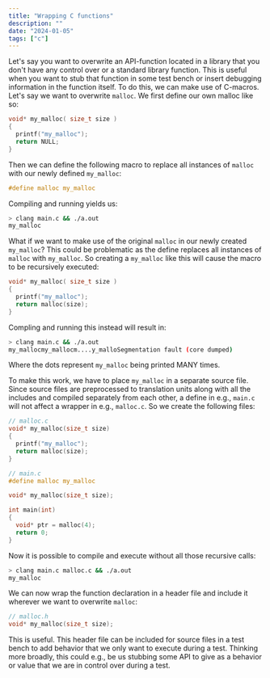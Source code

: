 ```yaml
---
title: "Wrapping C functions"
description: ""
date: "2024-01-05"
tags: ["c"]
---
```


Let's say you want to overwrite an API-function located in a library that you don't have any control over or a standard
library function. This is useful when you want to stub that function in some test bench or insert debugging information
in the function itself. To do this, we can make use of C-macros. Let's say we want to overwrite `malloc`. We first
define our own malloc like so:
```c
void* my_malloc( size_t size )
{
  printf("my_malloc");
  return NULL;
}
```
Then we can define the following macro to replace all instances of `malloc` with our newly defined `my_malloc`:

```c
#define malloc my_malloc
```
Compiling and running yields us:
```bash
> clang main.c && ./a.out
my_malloc
```
What if we want to make use of the original `malloc` in our newly created `my_malloc`? This could be problematic as the define replaces all instances of `malloc` with `my_malloc`. So creating a `my_malloc` like this will cause the macro to be recursively executed:
```c
void* my_malloc( size_t size )
{
  printf("my_malloc");
  return malloc(size);
}
```
Compling and running this instead will result in:

```bash
> clang main.c && ./a.out
my_mallocmy_mallocm....y_malloSegmentation fault (core dumped)
```
Where the dots represent `my_malloc` being printed MANY times.

To make this work, we have to place `my_malloc` in a separate source file. Since source files are preprocessed to
translation units along with all the includes and compiled separately from each other, a define in e.g., `main.c` will not affect a wrapper in e.g., `malloc.c`. So we create the following files:

```c
// malloc.c
void* my_malloc(size_t size)
{
  printf("my_malloc");
  return malloc(size);
}
```

```c
// main.c
#define malloc my_malloc

void* my_malloc(size_t size);

int main(int)
{
  void* ptr = malloc(4);
  return 0;
}
```
Now it is possible to compile and execute without all those recursive calls:
```bash
> clang main.c malloc.c && ./a.out
my_malloc
```
We can now wrap the function declaration in a header file and include it wherever we want to
overwrite `malloc`:
```c
// malloc.h
void* my_malloc(size_t size);
```
This is useful. This header file can be included for source files in a test bench to add behavior that we only
want to execute during a test. Thinking more broadly, this could e.g., be us stubbing some API to give as a
behavior or value that we are in control over during a test.